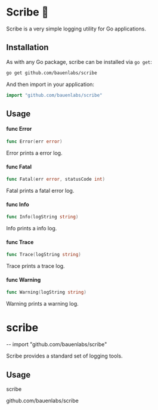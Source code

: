 # Scribe 📜
Scribe is a very simple logging utility for Go applications.

## Installation
As with any Go package, scribe can be installed via `go get`:
```bash
go get github.com/bauenlabs/scribe
```

And then import in your application:
```go
import "github.com/bauenlabs/scribe"
```

## Usage

#### func  Error

```go
func Error(err error)
```
Error prints a error log.

#### func  Fatal

```go
func Fatal(err error, statusCode int)
```
Fatal prints a fatal error log.

#### func  Info

```go
func Info(logString string)
```
Info prints a info log.

#### func  Trace

```go
func Trace(logString string)
```
Trace prints a trace log.

#### func  Warning

```go
func Warning(logString string)
```
Warning prints a warning log.

# scribe
--
    import "github.com/bauenlabs/scribe"

Scribe provides a standard set of logging tools.

## Usage


scribe

github.com/bauenlabs/scribe
